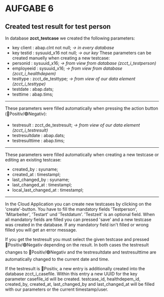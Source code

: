 # AUFGABE 6

## Created test result for test person

In database **zcct_testcase** we created the following parameters:

- key client            : abap.clnt not null; *-> in every database*
- key testid            : sysuuid_x16 not null; *-> our key*
These parameters can be created manuelly when creating a new testcase:
- personid              : sysuuid_x16; *-> from view from database (zcct_i_testperson)*
- employeeid            : sysuuid_x16; *-> from view from database (zcct_i_healthdepem)*
- testtype              : zcct_de_testtype; *-> from view of our data element (zcct_i_testtype)*
- testdate              : abap.dats;
- testtime              : abap.tims;
---
These parameters were filled automatically when pressing the action button (🔴Positiv/🟢Negativ):
- testresult            : zcct_de_testresult; *-> from view of our data element (zcct_i_testresult)*
- testresultdate        : abap.dats;
- testresulttime        : abap.tims;
---
These parameters were filled automatically when creating a new testcase or editing an existing testcase:
- created_by            : syuname;
- created_at            : timestampl;
- last_changed_by       : syuname;
- last_changed_at       : timestampl;
- local_last_changed_at : timestampl;
---

In the Cloud Application you can create new testcases by clicking on the 'create'-button. You have to fill the mandatory fields 'Testperson', 'Mitarbeiter', 'Testart' und 'Testdatum'. 'Testzeit' is an optional field. When all mandatory fields are filled you can pressed 'save' and a new testcase was created in the database. If any mandatory field isn't filled or wrong filled you will get an error message.

If you get the testresult you must select the given testcase and pressed 🔴Positiv/🟢Negativ depending on the result. In both cases the testresult changes to 🔴Positiv/🟢Negativ and the testresultdate and testresulttime are automatically changed to the current date and time. 

If the testresult is 🔴Positiv, a new entry is additionally created into the database zcct_i_casefile. Within this entry a new UUID for the key parameter casefile_id will be created. testcase_id, healthdepem_id, created_by, created_at, last_changed_by and last_changed_at will be filled with our parameters or the current timestamp/user.
